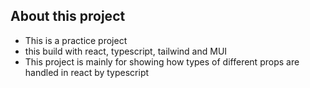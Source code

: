 ## About this project
- This is a practice project
- this build with react, typescript, tailwind and MUI
- This project is mainly for showing how types of different props are handled in react by typescript 